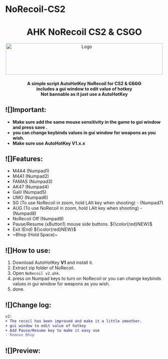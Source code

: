 # NoRecoil-CS2

<h1 align="center">AHK NoRecoil CS2 & CSGO</h1>
<p align="center">
    <a href="https://github.com/Sebaxhino/NoRecoil-CS2">
        <img src="https://github-production-user-asset-6210df.s3.amazonaws.com/18085492/266597867-87b1d566-b323-4a6d-a71c-334b76848eca.svg?X-Amz-Algorithm=AWS4-HMAC-SHA256&X-Amz-Credential=AKIAVCODYLSA53PQK4ZA%2F20240320%2Fus-east-1%2Fs3%2Faws4_request&X-Amz-Date=20240320T201459Z&X-Amz-Expires=300&X-Amz-Signature=85efd8a09b8861c447100f9cbc30a71b60a84d2baebd05531d11d2ee80943736&X-Amz-SignedHeaders=host&actor_id=26207691&key_id=0&repo_id=688914506" alt="Logo" width="500" height="100">
    </a>
<h4 align="center">A simple script AutoHotKey NoRecoil for CS2 & <s>CSGO</s><br> includes a gui window to edit value of hotkey
 <br> Not bannable as it just use a AutoHotKey</h4>
  

## ![]Important:
- **Make sure add the same mouse sensitivity in the game to gui window and press save .**
- **you can change keybinds values in gui window for weapons as you wish.**
- **Make sure use AutoHotKey V1.x.x**


## ![]Features:
- M4A4 (Numpad1)
- M4A1 (Numpad2)
- FAMAS (Numpad3)
- AK47 (Numpad4)
- Galil (Numpad5)
- UMO (Numpad6)
- SG (To use NoRecoil in zoom, hold LAlt key when shooting) - (Numpad7)
- AUG (To use NoRecoil in zoom, hold LAlt key when shooting) - (Numpad8)
- NoRecoil Off (Numpad9)
- Pause/Resume (xButton1) mouse side buttons.  ${\color{red}NEW}$
- Exit (End) ${\color{red}NEW}$
- ~Bhop (Hold Space)~

## ![]How to use:
1. Download AutoHotKey **V1** and install it.
2. Extract zip folder of NoRecoil.
3. Open ``NoRecoil v2.ahk``.
4. press on Numpad keys to turn on NoRecoil or you can change keybinds values in gui window for weapons as you wish.
5. done.

## ![]Change log:
```diff
v2:
+ The recoil has been improved and make it a little smoother.
+ gui window to edit value of hotkey
+ Add Pause/Resume key to make it easy use
- Remove Bhop
```

## ![]Preview:
<center><img src"https://i.imgur.com/qr4JWhu.gif" height="450"></img></center>
